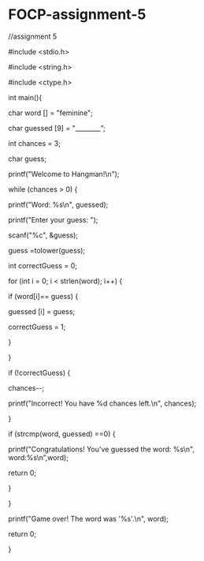 # FOCP-assignment-5
//assignment 5 

#include <stdio.h> 

  

#include <string.h> 

  

#include <ctype.h> 

  

int main(){ 

  

char word [] = "feminine"; 

  

char guessed [9] = "________”; 

  

int chances = 3; 

  

char guess; 

  

printf("Welcome to Hangman!\n"); 

  

while (chances > 0) { 

  

printf("Word: %s\n", guessed); 

 printf("Enter your guess: ");  

scanf("%c", &guess);  

guess =tolower(guess); 

  

int correctGuess = 0; 

  

for (int i = 0; i < strlen(word); i++) { 

  

if (word[i]== guess) { 

 guessed [i] = guess;  

correctGuess = 1; 

  

} 

} 

  

if (!correctGuess) { 

  

chances--; 

  

printf("Incorrect! You have %d chances left.\n", chances); 

 } 

if (strcmp(word, guessed) ==0) { 

  

printf("Congratulations! You've guessed the word: %s\n", word:%s\n”,word); 

  

return 0; 

  

} 

  

} 

  

printf("Game over! The word was '%s'.\n", word); 

  

return 0; 

} 
